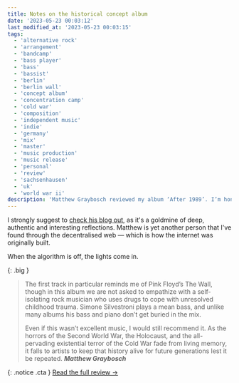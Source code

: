 ```yaml
---
title: Notes on the historical concept album
date: '2023-05-23 00:03:12'
last_modified_at: '2023-05-23 00:03:15'
tags:
  - 'alternative rock'
  - 'arrangement'
  - 'bandcamp'
  - 'bass player'
  - 'bass'
  - 'bassist'
  - 'berlin'
  - 'berlin wall'
  - 'concept album'
  - 'concentration camp'
  - 'cold war'
  - 'composition'
  - 'independent music'
  - 'indie'
  - 'germany'
  - 'mix'
  - 'master'
  - 'music production'
  - 'music release'
  - 'personal'
  - 'review'
  - 'sachsenhausen'
  - 'uk'
  - 'world war ii'
description: 'Matthew Graybosch reviewed my album ‘After 1989’. I’m honoured and flattered by such a genuine and magnificent analysis.'
---
```

I strongly suggest to [check his blog out](https://starbreaker.org), as it's a goldmine of deep, authentic and interesting reflections. Matthew is yet another person that I've found through the decentralised web — which is how the internet was originally built.

When the algorithm is off, the lights come in.

{: .big }
> The first track in particular reminds me of Pink Floyd’s The Wall, though in this album we are not asked to empathize with a self-isolating rock musician who uses drugs to cope with unresolved childhood trauma. Simone Silvestroni plays a mean bass, and unlike many albums his bass and piano don’t get buried in the mix.
> 
> Even if this wasn’t excellent music, I would still recommend it. As the horrors of the Second World War, the Holocaust, and the all-pervading existential terror of the Cold War fade from living memory, it falls to artists to keep that history alive for future generations lest it be repeated.
> <cite>**Matthew Graybosch**</cite>

{: .notice .cta }
[Read the full review&nbsp;→](https://starbreaker.org/blog/after-1989-trip-to-freedom/index.html)